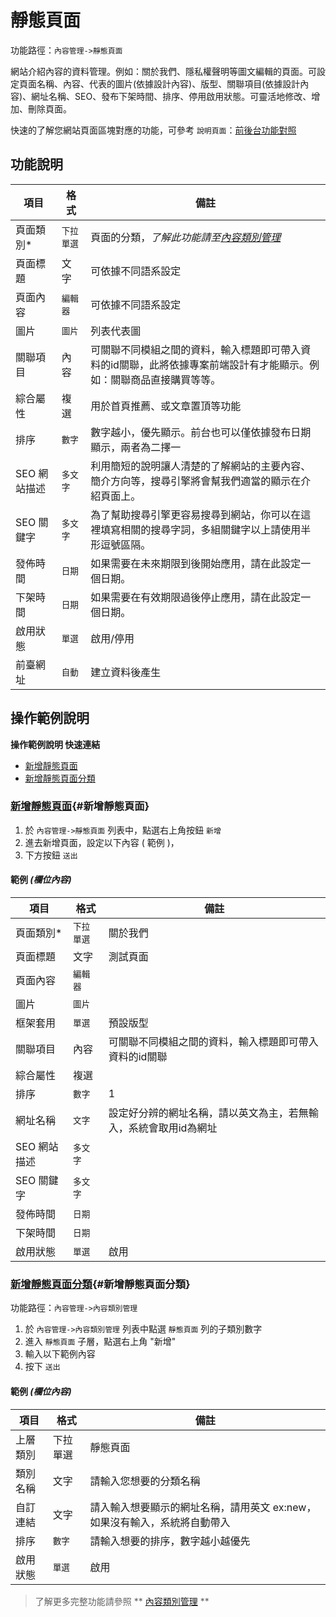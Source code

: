 # 靜態頁面

功能路徑：`內容管理->靜態頁面`

網站介紹內容的資料管理。例如：關於我們、隱私權聲明等圖文編輯的頁面。可設定頁面名稱、內容、代表的圖片(依據設計內容)、版型、關聯項目(依據設計內容)、網址名稱、SEO、發布下架時間、排序、停用啟用狀態。可靈活地修改、增加、刪除頁面。

快速的了解您網站頁面區塊對應的功能，可參考 `說明頁面`：[前後台功能對照](/guide/site)




##  功能說明

| 項目  | 格式 | 備註 |
|---|---|---|
|頁面類別*|`下拉單選`|頁面的分類，*了解此功能請至[內容類別管理](/guide/article-category)*|
|頁面標題|文字|可依據不同語系設定|
|頁面內容|`編輯器`|可依據不同語系設定|
|圖片|`圖片`|列表代表圖|
|關聯項目|內容|可關聯不同模組之間的資料，輸入標題即可帶入資料的id關聯，此將依據專案前端設計有才能顯示。例如：關聯商品直接購買等等。|
|綜合屬性|複選|用於首頁推薦、或文章置頂等功能|
|排序|`數字`|數字越小，優先顯示。前台也可以僅依據發布日期顯示，兩者為二擇一|
|SEO 網站描述|`多文字`|利用簡短的說明讓人清楚的了解網站的主要內容、簡介方向等，搜尋引擎將會幫我們適當的顯示在介紹頁面上。|
|SEO 關鍵字|`多文字`|為了幫助搜尋引擎更容易搜尋到網站，你可以在這裡填寫相關的搜尋字詞，多組關鍵字以上請使用半形逗號區隔。|
|發佈時間|`日期`|如果需要在未來期限到後開始應用，請在此設定一個日期。|
|下架時間|`日期`|如果需要在有效期限過後停止應用，請在此設定一個日期。|
|啟用狀態|`單選`|啟用/停用|
|前臺網址|`自動`|建立資料後產生|

##  操作範例說明

**操作範例說明 快速連結**

* [新增靜態頁面](/guide/article-page#新增靜態頁面)
* [新增靜態頁面分類](/guide/article-page#新增靜態頁面分類)

### [新增靜態頁面](/guide/article-page#新增靜態頁面){#新增靜態頁面}

1. 於 `內容管理->靜態頁面` 列表中，點選右上角按鈕 `新增` 
2. 進去新增頁面，設定以下內容 ( 範例 )，
3. 下方按鈕 `送出`

#### 範例 _(欄位內容)_

| 項目  | 格式 | 備註 |
|---|---|---|
|頁面類別*|`下拉單選`|關於我們|
|頁面標題|文字|測試頁面|
|頁面內容|`編輯器`| |
|圖片|`圖片`| |
|框架套用|`單選`|預設版型|
|關聯項目|內容|可關聯不同模組之間的資料，輸入標題即可帶入資料的id關聯|
|綜合屬性|複選| |
|排序|`數字`|1|
|網址名稱|`文字`|設定好分辨的網址名稱，請以英文為主，若無輸入，系統會取用id為網址|
|SEO 網站描述|`多文字`| |
|SEO 關鍵字|`多文字`| |
|發佈時間|`日期`| |
|下架時間|`日期`| |
|啟用狀態|`單選`|啟用|




### [新增靜態頁面分類](/guide/article-page#新增靜態頁面分類){#新增靜態頁面分類}

功能路徑：`內容管理->內容類別管理`

1. 於 `內容管理->內容類別管理` 列表中點選 `靜態頁面` 列的子類別數字
2. 進入 `靜態頁面` 子層，點選右上角 "新增"
3. 輸入以下範例內容
4. 按下 `送出`

#### 範例 _(欄位內容)_

| 項目  | 格式 | 備註 |
|---|---|---|
|上層類別|下拉單選|靜態頁面|
|類別名稱|文字|請輸入您想要的分類名稱|
|自訂連結|文字|請入輸入想要顯示的網址名稱，請用英文 ex:new，如果沒有輸入，系統將自動帶入|
|排序|`數字`|請輸入想要的排序，數字越小越優先|
|啟用狀態|`單選`|啟用


> 了解更多完整功能請參照 ** [內容類別管理](/guide/article-category) **
